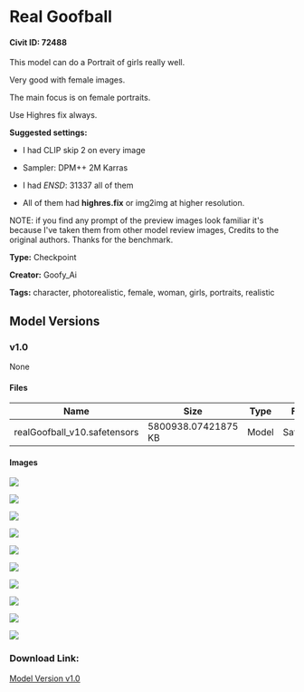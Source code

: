 # Real Goofball

#### Civit ID: 72488

<p>This model can do a Portrait of girls really well.</p><p>Very good with female images.</p><p>The main focus is on female portraits.</p><p>Use Highres fix always.</p><p><strong>Suggested settings:</strong></p><ul><li><p>I had CLIP skip 2 on every image</p></li><li><p>Sampler: DPM++ 2M Karras</p></li><li><p>I had <em>ENSD</em>: 31337 all of them</p></li><li><p>All of them had <strong>highres.fix</strong> or img2img at higher resolution.</p><p></p></li></ul><p>NOTE: if you find any prompt of the preview images look familiar it's because I've taken them from other model review images, Credits to the original authors. Thanks for the benchmark.</p>

**Type:** Checkpoint

**Creator:** Goofy_Ai

**Tags:** character, photorealistic, female, woman, girls, portraits, realistic

## Model Versions

### v1.0

None

#### Files

| Name | Size | Type | Format | Download Url | AutoV1 | AutoV2 | SHA256 | CRC32 | BLAKE3 |
| --- | --- | --- | --- | --- | --- | --- | --- | --- | --- |
| realGoofball_v10.safetensors | 5800938.07421875 KB | Model | SafeTensor | https://civitai.com/api/download/models/77225 | D5DEC8C0 | 4A5EB827F4 | 4A5EB827F47811F14DD5E75AAE65A3767D56E2694A0169CCEFBEA20A8CFBA644 | 97CAD1F9 | BA59F08016171CBB7C25EB3FCE7C971A1E7D8E1282A9EAF373D8C56473891673 |

#### Images

<p><img src="https://image.civitai.com/xG1nkqKTMzGDvpLrqFT7WA/06161f7e-38b0-4cce-a5b8-6a8a07b772cb/width=450/866029.jpeg" /></p>

<p><img src="https://image.civitai.com/xG1nkqKTMzGDvpLrqFT7WA/fd7a2875-5469-4947-bd70-4a571002e533/width=450/866025.jpeg" /></p>

<p><img src="https://image.civitai.com/xG1nkqKTMzGDvpLrqFT7WA/43769aa3-257b-4a9f-95a6-0b3eb9c09c6e/width=450/866011.jpeg" /></p>

<p><img src="https://image.civitai.com/xG1nkqKTMzGDvpLrqFT7WA/a41cc289-3a19-41cf-839c-146e4c936cfa/width=450/866013.jpeg" /></p>

<p><img src="https://image.civitai.com/xG1nkqKTMzGDvpLrqFT7WA/0b37df97-9c1e-4ba2-b1b1-cb1f69bd5594/width=450/866027.jpeg" /></p>

<p><img src="https://image.civitai.com/xG1nkqKTMzGDvpLrqFT7WA/9e6c2b29-7fcc-4366-8b7e-8c0492570f4c/width=450/866012.jpeg" /></p>

<p><img src="https://image.civitai.com/xG1nkqKTMzGDvpLrqFT7WA/f0309908-158c-4d75-9212-6b5e7c141657/width=450/866026.jpeg" /></p>

<p><img src="https://image.civitai.com/xG1nkqKTMzGDvpLrqFT7WA/f350910d-ae90-4d77-8abe-af5625319ae6/width=450/866023.jpeg" /></p>

<p><img src="https://image.civitai.com/xG1nkqKTMzGDvpLrqFT7WA/97eed172-82f8-4954-9beb-145ddec5794e/width=450/866024.jpeg" /></p>

<p><img src="https://image.civitai.com/xG1nkqKTMzGDvpLrqFT7WA/93c1368f-9cd5-4862-8c4d-dabc61d98949/width=450/866030.jpeg" /></p>

### Download Link:

[Model Version v1.0](https://civitai.com/api/download/models/77225)

